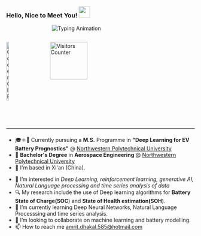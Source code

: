 ### Hello, Nice to Meet You! <img src="https://raw.githubusercontent.com/MartinHeinz/MartinHeinz/master/wave.gif" width="30px" height="30px" />

<div style="display:flex; flex-direction:row; align-items:center;">
  <p><img align="left" width="25%" height="25%" <img alt="Coder GIF" height=250 width=350 src="https://cdn.dribbble.com/users/730703/screenshots/6581243/avento.gif" alt="developergif" style="margin-right: 20px;"></p>
  <div style="display:flex; flex-direction:column; margin-bottom: 100px;">
   <img src="https://readme-typing-svg.demolab.com?font=Newsreader&size=18&weight=500&duration=2000&pause=100&color=5C1EF7&multiline=true&width=728&height=105&repeat=false&lines=Amrit+Dhakal;M.Sc.+Aeronautical+and+Astronautical+Science+and+Technology(航空宇航科学与技术);B.Sc.+Aerospace+Engineering(航空航天工程);Scientific+Deep+Learning+%7C+Electric+Vehicles" alt="Typing Animation" hspace="15" height="auto"></p>
    <div style="display:flex; align-items:center;">
      <img src="https://komarev.com/ghpvc/?username=AmritDhakal-code&label=Visitors&style=flat&color=0e75b6" alt="Visitors Counter" style="width:100px;" hspace="10">
    </div>
  </div>
</div>


<br clear="left"/>

---

<div align="left" style="margin-top:20px;">

* 🎓⚛️🤖 Currently pursuing a **M.S.** Programme in ****"Deep Learning for EV Battery Prognostics"**** @ [Northwestern Polytechnical University](https://studyat.nwpu.edu.cn/info/1203/5331.htm)
* 📖 **Bachelor's Degree** in **Aerospace Engineering** @  [Northwestern Polytechnical University](https://studyat.nwpu.edu.cn/info/1089/1660.htm)
* 📍 I'm based in Xi'an (China). 

<!-- 
</div>

<h4 align="center">My Portfolio Website and My Resume</h4>
<div align="center">

</div>
--->
* 👀 I’m interested in *Deep Learning, reinforcement learning, generative AI, Natural Language processing and time series analysis of data*
* 🔍 My research include the use of Deep learning algorithms for **Battery State of Charge(SOC**) and **State of Health estimation(SOH**).
* 🌱 I’m currently learning Deep Neural Networks, Natural Language Processsing and time series analysis.
* 💞️ I’m looking to collaborate on machine learning and battery modelling.
* 📫 How to reach me amrit.dhakal.585@hotmail.com



<!-- RESOURCES SECTION
TYPING ANIMATION: https://readme-typing-svg.demolab.com/demo/?font=&color=AC4EF7&background=FFFCB77B
FONT SELECTINO: https://fonts.google.com/?lang=zh_Hans


AmritDhakal-code/AmritDhakal-code is a ✨ special ✨ repository because its `README.md` (this file) appears on your GitHub profile.
You can click the Preview link to take a look at your changes.
--->
